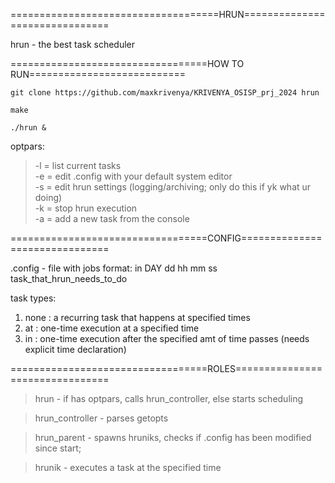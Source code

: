 
====================================HRUN===============================

hrun - the best task scheduler

==================================HOW TO RUN===========================
```shell
git clone https://github.com/maxkrivenya/KRIVENYA_OSISP_prj_2024 hrun
```
```shell
make
```
```shell
./hrun &
```
  optpars:  
 >   -l = list current tasks   
 >   -e = edit .config with your default system editor     
 >   -s = edit hrun settings (logging/archiving; only do this if yk what ur doing)  
 >   -k = stop hrun execution  
 >   -a = add a new task from the console  

==================================CONFIG===============================

  .config - file with jobs
    format: in DAY dd hh mm ss task_that_hrun_needs_to_do     

  task types:
  1) none : a recurring task that happens at specified times
  2) at   : one-time execution at a specified time
  3) in   : one-time execution after the specified amt of time passes (needs explicit time declaration)

==================================ROLES================================

  > hrun - if has optpars, calls hrun_controller, else starts scheduling
  
  > hrun_controller - parses getopts
  
  > hrun_parent - spawns hruniks, checks if .config has been modified since start;

  > hrunik - executes a task at the specified time
